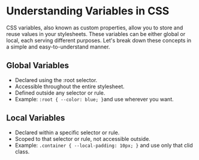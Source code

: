 # Understanding Variables in CSS

CSS variables, also known as custom properties, allow you to store and reuse values in your stylesheets. These variables can be either global or local, each serving different purposes. Let's break down these concepts in a simple and easy-to-understand manner.

## Global Variables
- Declared using the :root selector.
- Accessible throughout the entire stylesheet.
- Defined outside any selector or rule.
- Example: `:root { --color: blue; }`and use wherever you want.

## Local Variables
- Declared within a specific selector or rule.
- Scoped to that selector or rule, not accessible outside.
- Example: `.container { --local-padding: 10px; }` and use only that clid class.